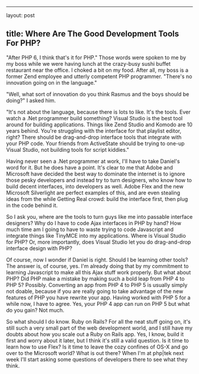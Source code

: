 <hr />

<p>layout: post</p>

<h2>title: Where Are The Good Development Tools For PHP?</h2>

<p>"After PHP 6, I think that's it for PHP."  Those words were spoken to me by my boss while we were having lunch at the crazy-busy sushi buffet restaurant near the office.  I choked a bit on my food.  After all, my boss is a former Zend employee and utterly competent PHP programmer.  "There's no innovation going on in the language."</p>

<p>"Well, what sort of innovation do you think Rasmus and the boys should be doing?" I asked him.</p>

<p>"It's not about the language, because there is lots to like.  It's the tools.  Ever watch a .Net programmer build something?  Visual Studio is the best tool around for building applications.  Things like Zend Studio and Komodo are 10 years behind.  You're struggling with the interface for that playlist editor, right?  There should be drag-and-drop interface tools that integrate with your PHP code.  Your friends from ActiveState should be trying to one-up Visual Studio, not building tools for script kiddies."</p>

<p>Having never seen a .Net programmer at work, I'll have to take Daniel's word for it.  But he does have a point.  It's clear to me that Adobe and Microsoft have decided the best way to dominate the internet is to ignore those pesky developers and instead try to turn designers, who know how to build decent interfaces, into developers as well.  Adobe Flex and the new Microsoft Silverlight are perfect examples of this, and are even stealing ideas from the while Getting Real crowd:  build the interface first, then plug in the code behind it.</p>

<p>So I ask you, where are the tools to turn guys like me into passable interface designers?  Why do I have to code Ajax interfaces in PHP by hand?  How much time am I going to have to waste trying to code Javascript and integrate things like TinyMCE into my applications.  Where is Visual Studio for PHP?  Or, more importantly, does Visual Studio let you do drag-and-drop interface design with PHP?</p>

<p>Of course, now I wonder if Daniel is right.  Should I be learning other tools?  The answer is, of course, yes.  I'm already doing that by my commitment to learning Javascript to make all this Ajax stuff work properly.  But what about PHP?  Did PHP make a mistake by making such a bold leap from PHP 4 to PHP 5?  Possibly.  Converting an app from PHP 4 to PHP 5 is usually simply not doable, because if you are really going to take advantage of the new features of PHP you have rewrite your app.  Having worked with PHP 5 for a while now, I have to agree.  Yes, your PHP 4 app can run on PHP 5 but what do you gain?  Not much.</p>

<p>So what should I do know.  Ruby on Rails?  For all the neat stuff going on, it's still such a very small part of the web development world, and I still have my doubts about how you scale out a Ruby on Rails app.  Yes, I know, build it first and worry about it later, but I think it's still a valid question.  Is it time to learn how to use Flex?  Is it time to leave the cozy confines of OS-X and go over to the Microsoft world? What is out there?  When I'm at php|tek next week I'll start asking some questions of developers there to see what they think.</p>
